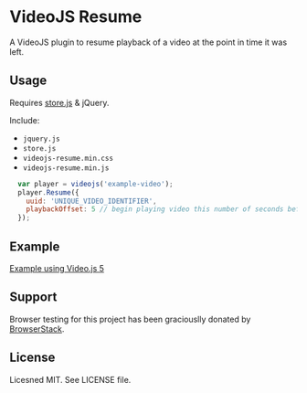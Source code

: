# VideoJS Resume

A VideoJS plugin to resume playback of a video at the point in time it was left.

## Usage

Requires [store.js](https://github.com/marcuswestin/store.js/) &amp; jQuery.

Include:
* `jquery.js`
* `store.js`
* `videojs-resume.min.css`
* `videojs-resume.min.js`

```js
  var player = videojs('example-video');
  player.Resume({
    uuid: 'UNIQUE_VIDEO_IDENTIFIER',
    playbackOffset: 5 // begin playing video this number of seconds before it otherwise would.
  });
```

## Example

[Example using Video.js 5](https://sprice.github.io/videojs-resume/)

## Support

Browser testing for this project has been graciouslly donated by [BrowserStack](https://www.browserstack.com).

## License

Licesned MIT. See LICENSE file.
